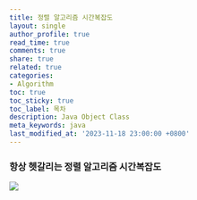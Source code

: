 ```yaml
---
title: 정렬 알고리즘 시간복잡도
layout: single
author_profile: true
read_time: true
comments: true
share: true
related: true
categories:
- Algorithm
toc: true
toc_sticky: true
toc_label: 목차
description: Java Object Class
meta_keywords: java
last_modified_at: '2023-11-18 23:00:00 +0800'
---
```

### 항상 헷갈리는 정렬 알고리즘 시간복잡도
![](https://i.imgur.com/X9bAiil.jpg)

